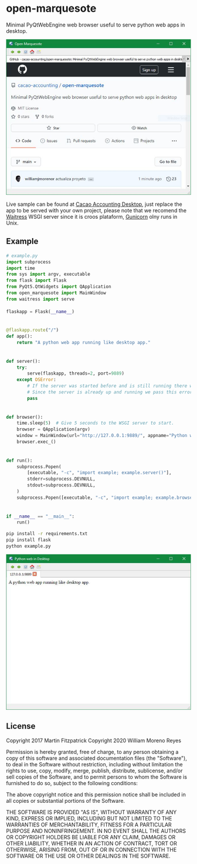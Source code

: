 # open-marquesote
Minimal PyQtWebEngine web browser useful to serve python web apps in desktop.

![Preview](https://raw.githubusercontent.com/cacao-accounting/open-marquesote/main/preview.JPG)

Live sample can be found at [Cacao Accounting Desktop](https://github.com/cacao-accounting/cacao-accounting-desktop/blob/master/cacao_desktop.py),
just replace the app to be served with your own project, please note that we recomend the [Waitress](https://docs.pylonsproject.org/projects/waitress/en/stable/arguments.html#arguments) WSGI server
since it is croos plataform, [Gunicorn](https://gunicorn.org/) olny runs in Unix.

## Example

```python
# example.py
import subprocess
import time
from sys import argv, executable
from flask import Flask
from PyQt5.QtWidgets import QApplication
from open_marquesote import MainWindow
from waitress import serve

flaskapp = Flask(__name__)


@flaskapp.route("/")
def app():
    return "A python web app running like desktop app."


def server():
    try:
        serve(flaskapp, threads=2, port=9889)
    except OSError:
        # If the server was started before and is still running there will be a OSError: [Errno 98] Address already in use
        # Since the server is already up and running we pass this error.
        pass


def browser():
    time.sleep(5)  # Give 5 seconds to the WSGI server to start.
    browser = QApplication(argv)
    window = MainWindow(url="http://127.0.0.1:9889/", appname="Python web in Desktop")
    browser.exec_()


def run():
    subprocess.Popen(
        [executable, "-c", "import example; example.server()"],
        stderr=subprocess.DEVNULL,
        stdout=subprocess.DEVNULL,
    )
    subprocess.Popen([executable, "-c", "import example; example.browser()"])


if __name__ == "__main__":
    run()
```

```bash
pip install -r requirements.txt
pip install flask
python example.py
```
![Preview](https://raw.githubusercontent.com/cacao-accounting/open-marquesote/main/example.JPG)


## License

Copyright 2017 Martin Fitzpatrick
Copyright 2020 William Moreno Reyes

Permission is hereby granted, free of charge, to any person obtaining a
copy of this software and associated documentation files (the "Software"),
to deal in the Software without restriction, including without limitation
the rights to use, copy, modify, merge, publish, distribute, sublicense,
and/or sell copies of the Software, and to permit persons to whom the
Software is furnished to do so, subject to the following conditions:

The above copyright notice and this permission notice shall be included
in all copies or substantial portions of the Software.

THE SOFTWARE IS PROVIDED "AS IS", WITHOUT WARRANTY OF ANY KIND,
EXPRESS OR IMPLIED, INCLUDING BUT NOT LIMITED TO THE WARRANTIES OF
MERCHANTABILITY, FITNESS FOR A PARTICULAR PURPOSE AND NONINFRINGEMENT.
IN NO EVENT SHALL THE AUTHORS OR COPYRIGHT HOLDERS BE LIABLE FOR ANY CLAIM,
DAMAGES OR OTHER LIABILITY, WHETHER IN AN ACTION OF CONTRACT, TORT OR
OTHERWISE, ARISING FROM, OUT OF OR IN CONNECTION WITH THE SOFTWARE OR
THE USE OR OTHER DEALINGS IN THE SOFTWARE.
